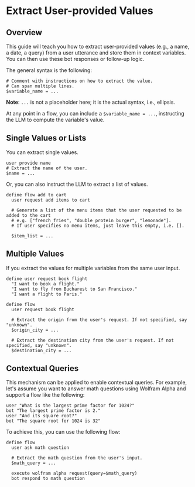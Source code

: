# Extract User-provided Values

## Overview

This guide will teach you how to extract user-provided values (e.g., a name, a date, a query) from a user utterance and store them in context variables. You can then use these bot responses or follow-up logic.

The general syntax is the following:

```colang
# Comment with instructions on how to extract the value.
# Can span multiple lines.
$variable_name = ...
```

**Note**: `...` is not a placeholder here; it is the actual syntax, i.e., ellipsis.

At any point in a flow, you can include a `$variable_name = ...`, instructing the LLM to compute the variable's value.

## Single Values or Lists

You can extract single values.

```colang
user provide name
# Extract the name of the user.
$name = ...
```

Or, you can also instruct the LLM to extract a list of values.

```colang
define flow add to cart
  user request add items to cart

  # Generate a list of the menu items that the user requested to be added to the cart
  # e.g. ["french fries", "double protein burger", "lemonade"].
  # If user specifies no menu items, just leave this empty, i.e. [].

  $item_list = ...
```

## Multiple Values

If you extract the values for multiple variables from the same user input.

```colang
define user request book flight
  "I want to book a flight."
  "I want to fly from Bucharest to San Francisco."
  "I want a flight to Paris."

define flow
  user request book flight

  # Extract the origin from the user's request. If not specified, say "unknown".
  $origin_city = ...

  # Extract the destination city from the user's request. If not specified, say "unknown".
  $destination_city = ...
```

## Contextual Queries

This mechanism can be applied to enable contextual queries. For example, let's assume you want to answer math questions using Wolfram Alpha and support a flow like the following:

```colang
user "What is the largest prime factor for 1024?"
bot "The largest prime factor is 2."
user "And its square root?"
bot "The square root for 1024 is 32"
```

To achieve this, you can use the following flow:

```colang
define flow
  user ask math question

  # Extract the math question from the user's input.
  $math_query = ...

  execute wolfram alpha request(query=$math_query)
  bot respond to math question
```
